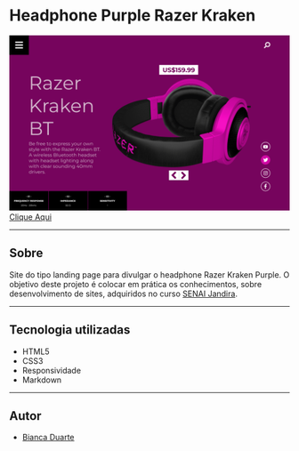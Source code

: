 # Headphone Purple Razer Kraken

![](./img/desktop.png) 
[Clique Aqui](https://duarteraz.github.io/headphone-purple-/)

---

## Sobre 
Site do tipo landing page para divulgar o headphone Razer Kraken Purple.
O objetivo deste projeto é colocar em prática os conhecimentos, sobre desenvolvimento de sites, adquiridos no curso [SENAI Jandira](https://jandira.sp.senai.br/). 


---
## Tecnologia utilizadas
- HTML5
- CSS3
- Responsividade
- Markdown

---
## Autor
- [Bianca Duarte](https://github.com/duarteraz)

